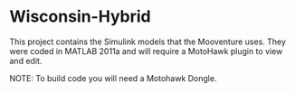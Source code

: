 # Wisconsin-Hybrid

This project contains the Simulink models that the Mooventure uses. They were coded in MATLAB 2011a and will require a MotoHawk plugin to view and edit.

NOTE: To build code you will need a Motohawk Dongle.
